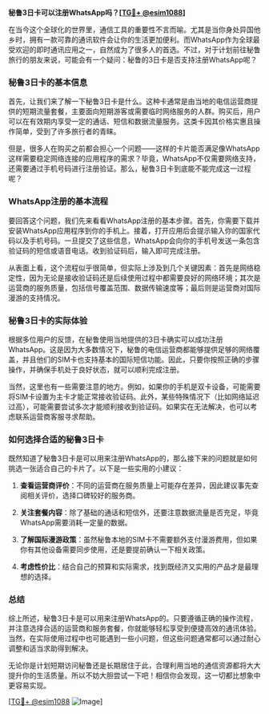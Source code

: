 **秘鲁3日卡可以注册WhatsApp吗？[[TG💪+ @esim1088](https://t.me/s/esim1088)]**

在当今这个全球化的世界里，通信工具的重要性不言而喻。尤其是当你身处异国他乡时，拥有一款可靠的通讯软件会让你的生活更加便利。而WhatsApp作为全球最受欢迎的即时通讯应用之一，自然成为了很多人的首选。不过，对于计划前往秘鲁旅行的朋友来说，可能会有一个疑问：秘鲁的3日卡是否支持注册WhatsApp呢？

### 秘鲁3日卡的基本信息

首先，让我们来了解一下秘鲁3日卡是什么。这种卡通常是由当地的电信运营商提供的短期流量套餐，主要面向短期游客或需要临时网络服务的人群。购买后，用户可以在有效期内享受一定的通话、短信和数据流量服务。这类卡因其价格实惠且操作简单，受到了许多旅行者的青睐。

但是，很多人在购买之前都会担心一个问题——这样的卡片能否满足像WhatsApp这样需要稳定网络连接的应用程序的需求？毕竟，WhatsApp不仅需要网络支持，还需要通过手机号码进行注册验证。那么，秘鲁3日卡到底能不能完成这一过程呢？

### WhatsApp注册的基本流程

要回答这个问题，我们先来看看WhatsApp注册的基本步骤。首先，你需要下载并安装WhatsApp应用程序到你的手机上。接着，打开应用后会提示输入你的国家代码以及手机号码。一旦提交了这些信息，WhatsApp会向你的手机号发送一条包含验证码的短信或语音电话。收到验证码后，输入即可完成注册。

从表面上看，这个流程似乎很简单，但实际上涉及到几个关键因素：首先是网络稳定性，因为无论是接收验证码还是后续使用过程中都需要良好的网络环境；其次是运营商的服务质量，包括信号覆盖范围、数据传输速度等；最后则是运营商对国际漫游的支持情况。

### 秘鲁3日卡的实际体验

根据多位用户的反馈，在秘鲁使用当地提供的3日卡确实可以成功注册WhatsApp。这是因为大多数情况下，秘鲁的电信运营商都能够提供足够的网络覆盖，并且他们的SIM卡也支持基本的国际短信功能。因此，只要你按照正确的步骤操作，并确保手机处于良好状态，就可以顺利完成注册。

当然，这里也有一些需要注意的地方。例如，如果你的手机是双卡设备，可能需要将SIM卡设置为主卡才能正常接收验证码。此外，某些特殊情况下（比如网络延迟过高），可能需要尝试多次才能顺利接收到验证码。如果实在无法解决，也可以考虑联系运营商客服寻求帮助。

### 如何选择合适的秘鲁3日卡

既然知道了秘鲁3日卡是可以用来注册WhatsApp的，那么接下来的问题就是如何挑选一张适合自己的卡片了。以下是一些实用的小建议：

1. **查看运营商评价**：不同的运营商在服务质量上可能存在差异，因此建议事先查阅相关评价，选择口碑较好的服务商。
   
2. **关注套餐内容**：除了基础的通话和短信外，还要注意数据流量是否充足，毕竟WhatsApp需要消耗一定量的数据。

3. **了解国际漫游政策**：虽然秘鲁本地的SIM卡不需要额外支付漫游费用，但如果你有其他设备需要同步使用，还是要提前确认一下相关政策。

4. **考虑性价比**：结合自己的预算和实际需求，找到既经济又实用的产品才是最理想的选择。

### 总结

综上所述，秘鲁3日卡是可以用来注册WhatsApp的。只要遵循正确的操作流程，并注意选择合适的运营商和服务套餐，你就能够轻松享受到便捷高效的通讯体验。当然，在实际使用过程中也可能遇到一些小问题，但这些问题通常都可以通过耐心调整和适当求助得到解决。

无论你是计划短期访问秘鲁还是长期居住于此，合理利用当地的通信资源都将大大提升你的生活质量。所以不妨大胆尝试一下吧！相信你会发现，这一切都比想象中更容易实现。

[[TG💪+ @esim1088](https://t.me/s/esim1088) ![Image](https://i.postimg.cc/4NQfJmqS/Snipaste-2025-05-13-00-14-12.png)]
